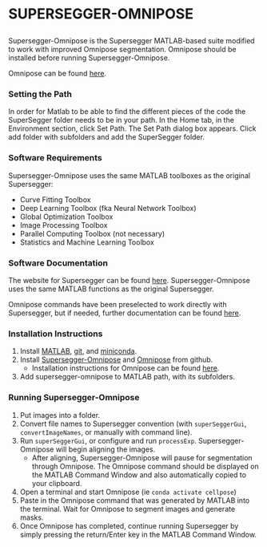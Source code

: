 # <p> <b>SUPERSEGGER-OMNIPOSE</b> </p>

Supersegger-Omnipose is the Supersegger MATLAB-based suite modified to work with improved Omnipose segmentation. Omnipose should be installed before running Supersegger-Omnipose.

Omnipose can be found [here](https://github.com/kevinjohncutler/omnipose/).



### Setting the Path

In order for Matlab to be able to find the different pieces of the code the SuperSegger folder needs to be in your path. In the Home tab, in the Environment section, click Set Path. The Set Path dialog box appears. Click add folder with subfolders and add the SuperSegger folder. 



### Software Requirements

Supersegger-Omnipose uses the same MATLAB toolboxes as the original Supersegger:

- Curve Fitting Toolbox
- Deep Learning Toolbox (fka Neural Network Toolbox)
- Global Optimization Toolbox
- Image Processing Toolbox
- Parallel Computing Toolbox (not necessary)
- Statistics and Machine Learning Toolbox



### Software Documentation

The website for Supersegger can be found [here](http://mtshasta.phys.washington.edu/website/SuperSegger.php). Supersegger-Omnipose uses the same MATLAB functions as the original Supersegger.

Omnipose commands have been preselected to work directly with Supersegger, but if needed, further documentation can be found [here](https://cellpose.readthedocs.io/en/latest/command.html).



### Installation Instructions

1. Install [MATLAB](https://www.mathworks.com/help/install/install-products.html), [git](https://git-scm.com/book/en/v2/Getting-Started-Installing-Git), and [miniconda](https://docs.conda.io/en/latest/miniconda.html).
2. Install [Supersegger-Omnipose](https://github.com/tlo-bot/supersegger-cellpose) and [Omnipose](https://github.com/kevinjohncutler/omnipose/) from github.
   - Installation instructions for Omnipose can be found [here](https://pypi.org/project/cellpose/).
3. Add supersegger-omnipose to MATLAB path, with its subfolders.



### Running Supersegger-Omnipose

1. Put images into a folder.
2. Convert file names to Supersegger convention (with `superSeggerGui`, `convertImageNames`, or manually with command line).
3. Run `superSeggerGui`, or configure and run `processExp`. Supersegger-Omnipose will begin aligning the images.
   - After aligning, Supersegger-Omnipose will pause for segmentation through Omnipose. The Omnipose command should be displayed on the MATLAB Command Window and also automatically copied to your clipboard.
4. Open a terminal and start Omnipose (ie `conda activate cellpose`)
5. Paste in the Omnipose command that was generated by MATLAB into the terminal. Wait for Omnipose to segment images and generate masks.
6. Once Omnipose has completed, continue running Supersegger by simply pressing the return/Enter key in the MATLAB Command Window.











